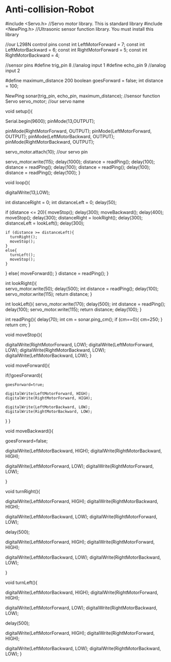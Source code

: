 # Anti-collision-Robot

#include <Servo.h>          //Servo motor library. This is standard library
#include <NewPing.h>        //Ultrasonic sensor function library. You must install this library

//our L298N control pins
const int LeftMotorForward = 7;
const int LeftMotorBackward = 6;
const int RightMotorForward = 5;
const int RightMotorBackward = 4;

//sensor pins
#define trig_pin 8 //analog input 1
#define echo_pin 9 //analog input 2

#define maximum_distance 200
boolean goesForward = false;
int distance = 100;

NewPing sonar(trig_pin, echo_pin, maximum_distance); //sensor function
Servo servo_motor; //our servo name


void setup(){

  Serial.begin(9600);
  pinMode(13,OUTPUT);

  pinMode(RightMotorForward, OUTPUT);
  pinMode(LeftMotorForward, OUTPUT);
  pinMode(LeftMotorBackward, OUTPUT);
  pinMode(RightMotorBackward, OUTPUT);
  
  servo_motor.attach(10); //our servo pin

  servo_motor.write(115);
  delay(1000);
  distance = readPing();
  delay(100);
  distance = readPing();
  delay(100);
  distance = readPing();
  delay(100);
  distance = readPing();
  delay(100);
}

void loop(){

  digitalWrite(13,LOW);

  int distanceRight = 0;
  int distanceLeft = 0;
  delay(50);

  if (distance <= 20){
    moveStop();
    delay(300);
    moveBackward();
    delay(400);
    moveStop();
    delay(300);
    distanceRight = lookRight();
    delay(300);
    distanceLeft = lookLeft();
    delay(300);

    if (distance >= distanceLeft){
      turnRight();
      moveStop();
    }
    else{
      turnLeft();
      moveStop();
    }
  }
  else{
    moveForward(); 
  }
    distance = readPing();
}

int lookRight(){  
  servo_motor.write(50);
  delay(500);
  int distance = readPing();
  delay(100);
  servo_motor.write(115);
  return distance;
}

int lookLeft(){
  servo_motor.write(170);
  delay(500);
  int distance = readPing();
  delay(100);
  servo_motor.write(115);
  return distance;
  delay(100);
}

int readPing(){
  delay(70);
  int cm = sonar.ping_cm();
  if (cm==0){
    cm=250;
  }
  return cm;
}

void moveStop(){
  
  digitalWrite(RightMotorForward, LOW);
  digitalWrite(LeftMotorForward, LOW);
  digitalWrite(RightMotorBackward, LOW);
  digitalWrite(LeftMotorBackward, LOW);
}

void moveForward(){

  if(!goesForward){

    goesForward=true;
    
    digitalWrite(LeftMotorForward, HIGH);
    digitalWrite(RightMotorForward, HIGH);
  
    digitalWrite(LeftMotorBackward, LOW);
    digitalWrite(RightMotorBackward, LOW); 
  }
}

void moveBackward(){

  goesForward=false;

  digitalWrite(LeftMotorBackward, HIGH);
  digitalWrite(RightMotorBackward, HIGH);
  
  digitalWrite(LeftMotorForward, LOW);
  digitalWrite(RightMotorForward, LOW);
  
}

void turnRight(){

  digitalWrite(LeftMotorForward, HIGH);
  digitalWrite(RightMotorBackward, HIGH);
  
  digitalWrite(LeftMotorBackward, LOW);
  digitalWrite(RightMotorForward, LOW);
  
  delay(500);
  
  digitalWrite(LeftMotorForward, HIGH);
  digitalWrite(RightMotorForward, HIGH);
  
  digitalWrite(LeftMotorBackward, LOW);
  digitalWrite(RightMotorBackward, LOW);
 
  
  
}

void turnLeft(){

  digitalWrite(LeftMotorBackward, HIGH);
  digitalWrite(RightMotorForward, HIGH);
  
  digitalWrite(LeftMotorForward, LOW);
  digitalWrite(RightMotorBackward, LOW);

  delay(500);
  
  digitalWrite(LeftMotorForward, HIGH);
  digitalWrite(RightMotorForward, HIGH);
  
  digitalWrite(LeftMotorBackward, LOW);
  digitalWrite(RightMotorBackward, LOW);
}
